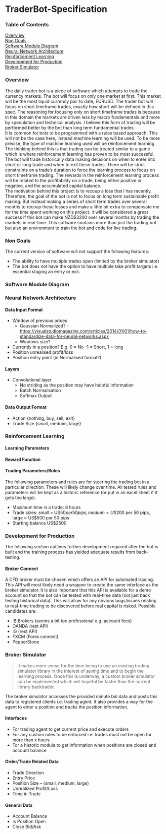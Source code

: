 # TraderBot-Specification

### Table of Contents
[Overview](#overview)  
[Non Goals](#non-goals)  
[Software Module Diagram](#software-module-diagram)  
[Neural Network Architecture](#neural-network-architecture)  
[Reinforcement Learning](#reinforcement-learning)  
[Development for Production](#development-for-production)  
[Broker Simulator](#broker-simulator)  

### Overview
The daily trader bot is a piece of software which attempts to trade the currency markets. The bot will focus on only one market at first. This market will be the most liquid currency pair to date, EURUSD. The trader bot will focus on short timeframe trades, exactly how short will be defined in this spec. The reasoning for focusing only on short timeframe trades is because in this domain the markets are driven less by macro fundamentals and more by speculation and technical analysis. I believe this form of trading will be performed better by the bot than long term fundamental trades.  
It is common for bots to be programmed with a rules based approach. This will not be the case here, instead machine learning will be used. To be more precise, the type of machine learning used will be reinforcement learning. The thinking behind this is that trading can be treated similar to a game which is where reinforcement learning has proven to be most successful.  
The bot will trade historically data making decisions on when to enter into short or long trade and when to exit these trades. There will be strict constraints on a trade’s duration to force the learning process to focus on short timeframe trading. The rewards in the reinforcement learning process will be related to the profitability on a trade, being either positive or negative, and the accumulated capital balance.  
The motivation behind this project is to recoup a loss that I has recently. Therefore, the goal of the bot is not to focus on long term sustainable profit making. But instead making a series of short term trades over several months to recoup these losses and make a little bit extra to compensate me for the time spent working on this project. It will be considered a great success if this bot can make NZD$3200 over several months by trading the markets in real-time. This software contains more than just the trading bot but also an environment to train the bot and code for live trading.

### Non Goals
The current version of software will not support the following features:
* The ability to have multiple trades open (limited by the broker simulator)
* The bot does not have the option to have multiple take profit targets i.e. essential staging an entry or exit.

### Software Module Diagram

### Neural Network Architecture

#### Data Input Format
* Window of previous prices
    * Gaussian Normalized? - https://visualstudiomagazine.com/articles/2014/01/01/how-to-standardize-data-for-neural-networks.aspx
    * Windows size?
* Currently in a position? E.g. 0 = No -1 = Short, 1 = long
* Position unrealised profit/loss
* Position entry point (in Normalised format?)

#### Layers
* Convolutional layer
    * No striding as the position may have helpful information
    * Batch Normalisation
    * Softmax Output

#### Data Output Format
* Action {nothing, buy, sell, exit}
* Trade Size {small, meduim, large}

### Reinforcement Learning
#### Learning Parameters

#### Reward Function

#### Trading Parameters/Rules
The following parameters and rules are for steering the trading bot in a particular direction. These will likely change over time. All tested rules and parameters will be kept as a historic reference (or put in an excel sheet if it gets too large).
* Maximum time in a trade: 8 hours
* Trade sizes: small = US$50 per 50 pips, medium = US$200 per 50 pips, large = US$500 per 50 pips
* Starting balance US$2500

### Development for Production
The following section outlines further development required after the bot is built and the training process has yielded adequate results from back-testing.

#### Broker Connect
A CFD broker must be chosen which offers an API for automated trading. This API will most likely need a wrapper to create the same interface as the broker simulator. It is also important that this API is available for a demo account so that the bot can be tested with real-time data (not just back testing historical data). This will allow for any obvious bugs/issues relating to real-time trading to be discovered before real capital is risked. Possible candidates are:
* IB Brokers (seems a bit too professional e.g. account fees)
* OANDA (rest API)
* IG (rest API)
* FXCM (Forex connect)
* PepperStone

### Broker Simulator
>It makes more sense for the time being to use an existing trading simulator library in the interest of saving time and to begin the learning process. Once this is underway, a custom broker simulator can be implemented which will hopeful be faster than the current library backtrader.

The broker simulator accesses the provided minute bid data and posts this data to registered clients i.e. trading agent. It also provides a way for the agent to enter a position and tracks the position information.   
#### Interfaces
* For trading agent to get current price and execute orders
* For any custom rules to be enforced i.e. trades must not be open for more than x hours
* For a historic module to get information when positions are closed and account balance
#### Order/Trade Related Data
* Trade Direction
* Entry Price
* Position Size – {small, medium, large}
* Unrealized Profit/Loss
* Time in Trade
#### General Data
* Account Balance
* Is Position Open
* Close Bid/Ask
